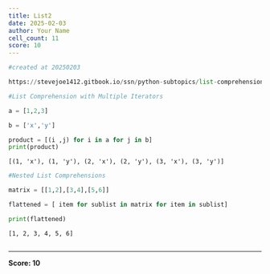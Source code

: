 ```yaml
---
title: List2
date: 2025-02-03
author: Your Name
cell_count: 11
score: 10
---
```


```python
#created at 20250203
```


```python
https://stevejoe1412.gitbook.io/ssn/python-subtopics/list-comprehensions
```


```python
#List Comprehension with Multiple Iterators
```


```python
a = [1,2,3]
```


```python
b = ['x','y']
```


```python
product = [(i ,j) for i in a for j in b]
print(product)
```

    [(1, 'x'), (1, 'y'), (2, 'x'), (2, 'y'), (3, 'x'), (3, 'y')]



```python
#Nested List Comprehensions
```


```python
matrix = [[1,2],[3,4],[5,6]]
```


```python
flattened = [ item for sublist in matrix for item in sublist]
```


```python
print(flattened)
```

    [1, 2, 3, 4, 5, 6]



```python

```


---
**Score: 10**